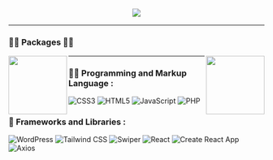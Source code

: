 <h3 align="center">
    <img src="https://readme-typing-svg.herokuapp.com/?lines=Welcome,+There!+👋;we+are+happy+to+meet+you;&center=true&font=Vazirmatn&weight=800&duration=3000&pause=1000&height=100&width=500&color=FF005C&size=30">
</h3>

---

<h3>👨‍💻 Packages 👨‍💻</h3>

 
<div width="100%" align="center">

  <a align="left" href="https://github.com/zero-icons/huge-icons" title="Turkce-Heceleme-CPP"><img align="left" height="115" src="https://github-readme-stats.vercel.app/api/pin/?username=zero-icons&repo=huge-icons&theme=react&border_color=FF005C&title_color=FF005C&icon_color=FF005C&border_radius=10"></a>
  
  <a align="right" href="https://github.com/zero-icons/react-svg-convert" title="Copy&Move Forgery Detection With DCT"><img align="right" height="115" src="https://github-readme-stats.vercel.app/api/pin/?username=zero-icons&repo=react-svg-convert&theme=react&border_color=FF005C&title_color=FF005C&icon_color=FF005C&border_radius=10"></a>
  
</div>

---


### 👨‍💻 Programming and Markup Language :

![CSS3](https://img.shields.io/badge/CSS3-1572B6?logo=CSS3&logoColor=white&style=for-the-badge)
![HTML5](https://img.shields.io/badge/HTML5-E34F26?logo=HTML5&logoColor=white&style=for-the-badge)
![JavaScript](https://img.shields.io/badge/JavaScript-F7DF1E?logo=JavaScript&logoColor=black&style=for-the-badge)
![PHP](https://img.shields.io/badge/PHP-777BB4?logo=PHP&logoColor=white&style=for-the-badge)

### 🧰 Frameworks and Libraries :
![WordPress](https://img.shields.io/badge/WordPress-21759B?logo=WordPress&logoColor=white&style=for-the-badge)
![Tailwind CSS](https://img.shields.io/badge/Tailwind&nbsp;CSS-06B6D4?logo=TailwindCSS&logoColor=white&style=for-the-badge)
![Swiper](https://img.shields.io/badge/Swiper-6332F6?logo=Swiper&logoColor=white&style=for-the-badge)
![React](https://img.shields.io/badge/React-61DAFB?logo=React&logoColor=black&style=for-the-badge)
![Create React App](https://img.shields.io/badge/Create&nbsp;React&nbsp;App-09D3AC?logo=CreateReactApp&logoColor=black&style=for-the-badge)
![Axios](https://img.shields.io/badge/Axios-5A29E4?logo=Axios&logoColor=white&style=for-the-badge)

